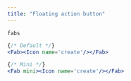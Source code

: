 ```yaml
---
title: "Floating action button"
---
```


```react-snippet
fabs
```
```jsx
{/* Default */}
<Fab><Icon name='create'/></Fab>

{/* Mini */}
<Fab mini><Icon name='create'/></Fab>
```
